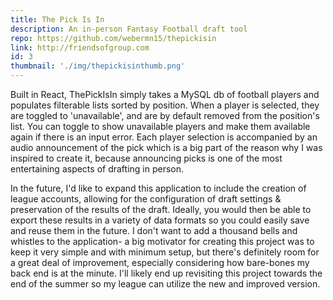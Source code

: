 ```yaml
---
title: The Pick Is In
description: An in-person Fantasy Football draft tool
repo: https://github.com/webermn15/thepickisin
link: http://friendsofgroup.com
id: 3
thumbnail: './img/thepickisinthumb.png'
---
```


Built in React, ThePickIsIn simply takes a MySQL db of football players and populates filterable lists sorted by position. When a player is selected, they are toggled to 'unavailable', and are by default removed from the position's list. You can toggle to show unavailable players and make them available again if there is an input error. Each player selection is accompanied by an audio announcement of the pick which is a big part of the reason why I was inspired to create it, because announcing picks is one of the most entertaining aspects of drafting in person.

In the future, I'd like to expand this application to include the creation of league accounts, allowing for the configuration of draft settings & preservation of the results of the draft. Ideally, you would then be able to export these results in a variety of data formats so you could easily save and reuse them in the future. I don't want to add a thousand bells and whistles to the application- a big motivator for creating this project was to keep it very simple and with minimum setup, but there's definitely room for a great deal of improvement, especially considering how bare-bones my back end is at the minute. I'll likely end up revisiting this project towards the end of the summer so my league can utilize the new and improved version.